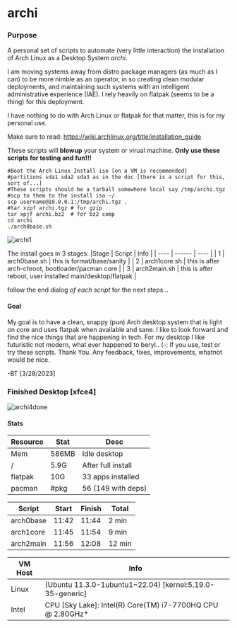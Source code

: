 # archi
### Purpose
A personal set of scripts to automate (very little interaction) the installation of Arch Linux as a Desktop System *archi*. 

I am moving systems away from distro package managers (as much as I can) to be more nimble as an operator, in so creating clean modular deployments, and maintaining such systems with an intelligent administrative experience (IAE). I rely heavily on flatpak (seems to be a thing) for this deployment.

I have nothing to do with Arch Linux or flatpak for that matter, this is for my personal use.

Make sure to read: https://wiki.archlinux.org/title/installation_guide 

These scripts will **blowup** your system or virual machine. 
**Only use these scripts for testing and fun!!!**
```bash### Arch Done!
#Boot the Arch Linux Install iso [on a VM is recommended] 
#partitions sda1 sda2 sda3 as in the doc [there is a script for this, sort of...]
#These scripts should be a tarball somewhere local say /tmp/archi.tgz  
#scp to them to the install iso ~/ 
scp username@10.0.0.1:/tmp/archi.tgz .
#tar xzpf archi.tgz # for gzip
tar xpjf archi.bz2  # for bz2 comp
cd archi
./arch0base.sh
```
![archi1](https://user-images.githubusercontent.com/20193396/228312615-645f7cac-6743-4942-aad7-964aef24875e.png)

The install goes in 3 stages: 
|Stage | Script | Info                                                             |
| ---- | ------ | ----                                                             |
| 1    | arch0base.sh | this is format/base/sanity                                 |
| 2    | arch1core.sh | this is after arch-chroot, bootloader/pacman core          |
| 3    | arch2main.sh | this is after reboot, user installed main/desktop/flatpak  |

follow the end dialog *of each script* for the next steps... 
#### Goal
My goal is to have a clean, snappy (pun) Arch desktop system that is light on core and uses flatpak when available and sane. I like to look forward and find the nice things that are happening in tech. For my desktop I like futuristic not modern, what ever happened to beryl.. (-: If you use, test or try these scripts.  Thank You. Any feedback, fixes, improvements, whatnot would be nice. 

-BT [3/28/2023]

### Finished Desktop [xfce4]
![archi4done](https://user-images.githubusercontent.com/20193396/228312917-9b11c109-bc28-46ba-a7ae-df6fad56bbe2.png)
#### Stats
|Resource     | Stat | Desc                |
| ----        | ---- | ----------------    |
| Mem         | 586MB| Idle desktop        |
| /           | 5.9G | After full install  |
| flatpak     | 10G  | 33 apps installed   |
| pacman      | #pkg | 56 (149 with deps)  |


|Script     | Start | Finish | Total  |
| ---       | ----  | ---    | -----  |
| arch0base | 11:42 | 11:44  |  2 min |
| arch1core | 11:45 | 11:54  |  9 min |
| arch2main | 11:56 | 12:08  | 12 min |

|VM Host | Info                                                           | 
| ---    | -----------------------                                        |
|Linux   | (Ubuntu 11.3.0-1ubuntu1~22.04) [kernel:5.19.0-35-generic]      |
|Intel   | CPU [Sky Lake]: Intel(R) Core(TM) i7-7700HQ CPU @ 2.80GHz*     |
